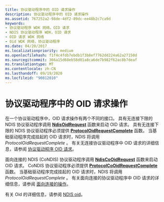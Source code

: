 ```yaml
---
title: 协议驱动程序中的 OID 请求操作
description: 协议驱动程序中的 OID 请求操作
ms.assetid: 767252a2-98de-4df2-89dc-ee48b2c7ca9d
keywords:
- 协议驱动程序 WDK 网络，OID 请求
- NDIS 协议驱动程序 WDK，OID 请求
- OID 请求 WDK 网络
- Oid WDK 网络，协议驱动程序
ms.date: 04/20/2017
ms.localizationpriority: medium
ms.openlocfilehash: f1f4c4fdb7ebdb1f3b8ef7762dd224a62a27150d
ms.sourcegitcommit: 366a15d68eb58d01a8ca6de7b982f62ac8b7deaf
ms.translationtype: MT
ms.contentlocale: zh-CN
ms.lasthandoff: 09/19/2020
ms.locfileid: "90812010"
---
```

# <a name="oid-request-operations-in-a-protocol-driver"></a>协议驱动程序中的 OID 请求操作





在一个协议驱动程序中，OID 请求操作有两个不同的接口。 具有无连接下限的 NDIS 协议驱动程序调用 [**NdisOidRequest**](/windows-hardware/drivers/ddi/ndis/nf-ndis-ndisoidrequest) 函数来启动 OID 请求。 具有无连接下限的 NDIS 协议驱动程序必须提供 [**ProtocolOidRequestComplete**](/windows-hardware/drivers/ddi/ndis/nc-ndis-protocol_oid_request_complete) 函数。 当基础驱动程序完成挂起的 OID 请求时，NDIS 将调用 *ProtocolOidRequestComplete* 。 有关无连接协议驱动程序中 OID 请求的详细信息，请参阅 [协议驱动程序 OID 请求](protocol-driver-oid-requests.md)。

面向连接的 NDIS (CoNDIS) 协议驱动程序调用 [**NdisCoOidRequest**](/windows-hardware/drivers/ddi/ndis/nf-ndis-ndiscooidrequest) 函数来启动 OID 请求。 CoNDIS 协议驱动程序必须提供 [**ProtocolCoOidRequestComplete**](/windows-hardware/drivers/ddi/ndis/nc-ndis-protocol_co_oid_request_complete) 函数。 当基础驱动程序完成挂起的 OID 请求时，NDIS 将调用 *ProtocolOidRequestComplete* 。 有关面向连接的协议驱动程序中 OID 请求的详细信息，请参阅 [面向连接的操作](connection-oriented-operations-performed-by-clients.md)。

有关 Oid 的详细信息，请参阅 [NDIS oid](/windows-hardware/drivers/ddi/_netvista/)。

 

